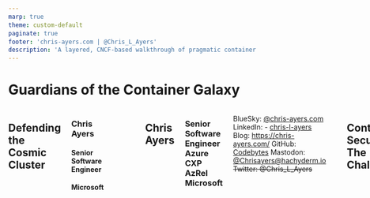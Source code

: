 ```yaml
---
marp: true
theme: custom-default
paginate: true
footer: 'chris-ayers.com | @Chris_L_Ayers'
description: 'A layered, CNCF-based walkthrough of pragmatic container security.'
---
```


<!-- _color: white -->

# <!-- fit --> Guardians of the Container Galaxy

<div class="columns">
<div>

## Defending the Cosmic Cluster

</div>
<div>

### Chris Ayers
#### Senior Software Engineer
#### Microsoft

</div>

![bg ](./img/team.png)

---

![bg left:40%](./img/portrait.png)

## Chris Ayers

### Senior Software Engineer<br>Azure CXP AzRel<br>Microsoft

<i class="fa-brands fa-bluesky"></i> BlueSky: [@chris-ayers.com](https://bsky.app/profile/chris-ayers.com)
<i class="fa-brands fa-linkedin"></i> LinkedIn: - [chris\-l\-ayers](https://linkedin.com/in/chris-l-ayers/)
<i class="fa fa-window-maximize"></i> Blog: [https://chris-ayers\.com/](https://chris-ayers.com/)
<i class="fa-brands fa-github"></i> GitHub: [Codebytes](https://github.com/codebytes)
<i class="fa-brands fa-mastodon"></i> Mastodon: [@Chrisayers@hachyderm.io](https://hachyderm.io/@Chrisayers)
~~<i class="fa-brands fa-twitter"></i> Twitter: @Chris_L_Ayers~~

---

## Container Security: The Challenge

**Modern Container Threats:**
- Supply Chain Attacks (SolarWinds, Codecov, 3CX)
- Runtime Exploits (Cryptojacking, Container Escape)
- Lateral Movement (Flat Networks)
- Visibility Gaps (Lack of Observability)

---

## Container Security: The Impact

**The Numbers:**
- 51% of images contain HIGH/CRITICAL CVEs
- 742% increase in supply chain attacks
- 200+ days dwell time without runtime detection

---

## The Container Attack Kill Chain

1. **Initial Compromise** → Poisoned base image
2. **Build Integration** → Survives CI/CD (no scanning)
3. **Registry Storage** → Unsigned artifact
4. **Deployment** → Privileged container
5. **Runtime Execution** → Crypto mining payload
6. **Network Discovery** → Flat network recon
7. **Lateral Movement** → Compromise database
8. **Persistence** → Backdoors & exfiltration

---

## Defense in Depth Strategy

**Build** → **Deploy** → **Run** → **Observe**

**Shift Left + Shield Right**

- **Shift Left:** Find & fix early (SBOM, scan, sign)
- **Shield Right:** Detect & contain (runtime, network)

**No single control is perfect → Layer them**

---

## The Guardians Framework

**6 Security Layers** mapped to Guardians characters:

- 🎯 **Star-Lord** → Policy & Governance
- ⚔️ **Gamora** → Supply Chain Integrity
- 🔧 **Rocket** → Image Hardening
- 💪 **Drax** → Runtime Detection
- 🌳 **Groot** → Network Segmentation
- 🔮 **Mantis** → Observability

**Why?** Memorable, team-based defense

---

## Security Foundation: Defense in Depth

**No single control is perfect**

Multiple independent layers catch what others miss:
- Build-time scanning misses zero-days → Runtime detection catches them
- Signed images prevent tampering → Policies enforce verification
- Network segmentation limits blast radius → Observability shows the attack

**Think:** Swiss cheese model - holes align rarely

---

## Defense in Depth: Example

**Log4Shell (CVE-2021-44228) Response:**

| Layer | Detection/Response |
|-------|-------------------|
| **Layer 1 - Scanning** | Found vulnerable Log4j versions in images |
| **Layer 2 - Runtime** | Detected exploitation attempts (JNDI lookups) |
| **Layer 3 - Network** | Blocked C2 communication attempts |
| **Layer 4 - Observability** | Correlated timeline, full incident reconstruction |

**One layer missed = others still protect**

---

## Security Foundation: Shift Left

**Shift Left = Find & Fix Early (Build-time)**

- Find vulnerabilities **before** deployment
- Cheaper to fix (minutes vs hours/days)
- Gate on critical findings
- Prevent known issues from reaching production

**Tools:** SBOM generation, vulnerability scanning, image signing

**Goal:** Catch 80% of issues before they deploy

---

## Security Foundation: Shield Right

**Shield Right = Detect & Contain (Runtime)**

- Detect what bypasses build controls
- Zero-days, insider threats, misconfigurations
- Continuous monitoring & response
- Assume breach, limit blast radius

**Tools:** Behavioral detection (Falco), network policies, observability

**Statistics:** 200+ days average dwell time without runtime detection

**Both Required:** Shift Left + Shield Right = Complete coverage

---

## Security Foundation: Zero Trust

**Traditional Perimeter Model:**
- Trust everything inside the firewall
- Network location = implicit identity
- Once breached, lateral movement is easy
- Perimeter defense only

**Problem:** Kubernetes has no perimeter!

---

## Zero Trust

**Zero Trust Model:**
- **Never trust, always verify**
- **Identity-based access** (not network location)
- **Assume breach** (segment everything)
- **Continuous verification** (every request)

---

## Zero Trust for Containers

**Applied to Containers:**
- Unsigned images → ❌ Blocked
- Root containers → ❌ Denied
- Flat networks → ❌ Segmented
- No policies → ❌ Default deny

**Standard:** NIST SP 800-207

---

## Security Foundation: Supply Chain Security

**The Problem:** Trust is a vulnerability

**You don't control:**
- Base images (Docker Hub, public registries)
- Transitive dependencies (your deps pull other deps)
- Build tools (npm, Maven, compilers)
- Registry infrastructure (can be compromised)

**Every layer is a potential attack vector**

---

## Supply Chain: Real Attacks

**Real-World Supply Chain Breaches:**

- **SolarWinds (2020):** Build system compromised → 18,000 customers infected
- **Codecov (2021):** Bash upload script modified → credentials stolen for months
- **3CX (2023):** Desktop app trojanized → widespread supply chain malware
- **Event-Stream NPM (2018):** Maintainer added Bitcoin wallet stealer

**Defense:** SLSA Framework (Levels 0-4)
- **Level 2+** = Signed provenance, hardened builds

---

## Security Foundation: Observability for Security

**The Gap:** Siloed tools, siloed teams

**Without Correlation:**
- **Ops team:** "API is slow" (looks at Grafana)
- **Security team:** "No alerts" (checks SIEM)
- **Reality:** Crypto miner running for days
- **Problem:** No one connects the dots

---

## Observability: The Solution

**With Correlation:**

**Timeline:**
- **9:00 AM:** API latency spike (APM traces)
- **9:02 AM:** High CPU usage (Prometheus metrics)
- **9:02 AM:** Suspicious process detected (Falco alert)

**Context:** Same pod, same trace ID, same namespace

**Result:** Detected in **minutes**, not days. Full forensic timeline.

**Goal:** Mean Time To Respond (MTTR) < 1 hour

---

## Why CNCF Projects?

✅ **No vendor lock-in** (portable, multi-cloud)
✅ **Community-driven** (thousands of contributors)
✅ **Production-proven** (Fortune 500 usage)
✅ **Composable** (designed to work together)
✅ **Transparent roadmap** (public planning)

**Maturity Levels:**
- **Graduated:** Falco, OPA, Cilium, Prometheus
- **Incubating:** Kyverno, OpenTelemetry, Sigstore
- **Sandbox:** Trivy, Tetragon

---

<!-- _class: lead -->
# Guardian #1
## 🎯 Star-Lord
### Policy Orchestration

![bg right](./img/policy.png)

---

## Star-Lord: Security Concept
### Admission Control

**Kubernetes Dynamic Admission Controllers** act as gatekeepers:

- Intercept API requests **before** objects are created
- Validate against security policies
- Mutate workloads to add security defaults
- Deny non-compliant deployments

**Think:** Airport security screening for container deployments

---

## Star-Lord: Policy as Code

**Why Policy as Code?**

- **Version controlled:** Track all policy changes in Git
- **Peer reviewed:** Security team approves policy updates
- **Same policies everywhere:** CI/CD and production cluster
- **Audit trail:** Who changed what and when

**CNCF Tools:**
- **Kyverno** (YAML-based, Kubernetes-native)
- **OPA/Gatekeeper** (Rego language, multi-platform)

---

## Star-Lord: Common Image Policy Patterns

**Image Security:**
- Require signed images (verify with Cosign)
- Block images from untrusted registries
- Deny :latest tag (enforce immutable tags)

---

## Star-Lord: Common Pod Policy Patterns

**Pod Security:**
- Require non-root user
- Disallow privileged containers
- Drop all Linux capabilities by default

---

## Star-Lord: Common Configure Policy Patterns


**Configuration:**
- Require resource limits
- Enforce specific labels (team, cost-center)

---

## Demo #1: Star-Lord
### Policy Enforcement with Kyverno

**What We'll Show:**

1. Deploy Kyverno admission controller
2. Apply policy: Require signed images + non-root
3. Try unsigned image → ❌ **Blocked**
4. Try root container → ❌ **Denied**
5. Deploy compliant workload → ✅ **Success**

---

<!-- _class: lead -->
# Guardian #2
## ⚔️ Gamora
### Supply Chain Integrity

![bg right](./img/supply-chain.png)

---

## Gamora: Supply Chain Threats

**Real-World Attacks:**

- **SolarWinds (2020):** Build system compromise → 18,000 customers infected
- **Codecov (2021):** Bash uploader modified → credentials stolen for months
- **3CX (2023):** Desktop app trojanized → supply chain malware
- **Event-Stream NPM (2018):** Maintainer added Bitcoin stealer

**Common Thread:** Trust without verification

---

## Gamora: Supply Chain Defense Layers

**SBOM (Software Bill of Materials):**
- Inventory of **all** components (direct + transitive dependencies)
- Standards: SPDX, CycloneDX
- **Value:** Know what's in your container

---

## Gamora: Vulnerability Defense Layers

**Vulnerability Scanning:**
- Match packages against CVE databases
- Severity scoring (CVSS)
- **Gate:** Fail builds on HIGH/CRITICAL

---

## Gamora: Vulnerability Defense Layers

**Cryptographic Signing:**
- Keyless with OIDC (no key management!)
- Sigstore: Cosign + Rekor + Fulcio
- **Verify:** Only signed images deploy

---

## Gamora: SLSA Framework

**Supply chain Levels for Software Artifacts**

- **Level 0:** No guarantees (status quo)
- **Level 1:** Build provenance exists
- **Level 2:** Signed provenance (tamper-proof)
- **Level 3:** Hardened build platform
- **Level 4:** Two-party review

**Goal:** Move from Level 0 → Level 2+ for production

**Standard:** OpenSSF (Open Source Security Foundation)

---

## Demo #2: Gamora
### Complete Supply Chain Pipeline

**What We'll Show:**

1. Generate SBOM with Syft → See all packages
2. Scan image with Trivy → Find CVEs
3. Sign with Cosign → Keyless OIDC signature
4. Verify signature → Cryptographic proof
5. Deploy with policy → Only signed allowed

**Key Takeaway:** Cryptographic trust from build to deploy

---

<!-- _class: lead -->
# Guardian #3
## 🔧 Rocket
### Image Hardening

![bg right](./img/image-hardening.png)

---

## Rocket: Attack Surface Equation

**Packages + Privileges = Exploit Opportunities**

**Traditional Base Image (ubuntu:22.04):**
- 100+ OS packages
- Bash shell
- Package manager (apt)
- Debugging tools (curl, wget, netcat)
- **Result:** Many CVEs, large attack surface

**Every package is a potential vulnerability**

---

## Rocket: Distroless Philosophy

**What is Distroless?**

- **Only runtime dependencies** (language runtime + your app)
- **No shell** (bash, sh) → Can't RCE via shell injection
- **No package manager** → Can't install malware
- **No OS utilities** → Minimal attack surface

---

## Rocket: Distroless Philosophy

**Numbers:**
- Ubuntu base: ~80MB, 100+ packages
- Distroless: ~2-20MB, <10 packages
- **Result:** 60-80% fewer CVEs

---

## Rocket: Multi-Stage Builds

**Separate Build and Runtime:**

```dockerfile
# Stage 1: Build (has compilers, tools)
FROM node:18 AS builder
WORKDIR /app
COPY package*.json ./
RUN npm ci --only=production

# Stage 2: Runtime (minimal)
FROM gcr.io/distroless/nodejs18-debian11
COPY --from=builder /app /app
USER nonroot:nonroot
CMD ["app/index.js"]
```

**Build tools never reach production**

---

## Demo #3: Rocket
### Image Hardening Before/After

**What We'll Show:**

1. Scan "before" (node:18) → Count CVEs
2. Scan "after" (distroless) → Count CVEs
3. Compare: **60-80% reduction**
4. Compare sizes: **50%+ smaller**
5. Show: No shell in distroless container

**Key Takeaway:** Minimal base = minimal risk

---

<!-- _class: lead -->
# Guardian #4
## 💪 Drax
### Runtime Detection

![bg right](./img/runtime-detection.png)

---

## Drax: Why Runtime Detection?

**Build-time scanning can't detect:**

- **Zero-day exploits** → No CVE exists yet
- **Fileless attacks** → Malware in memory only
- **Living-off-the-land** → Abuse curl, bash, legitimate tools
- **Insider threats** → Authorized malicious actions
- **Configuration drift** → Runtime container changes

**Statistics:** 200+ days average dwell time without runtime detection

**You need eyes on running containers**

---

## Drax: eBPF Technology

**Extended Berkeley Packet Filter**

**What is eBPF?**
- Kernel-level syscall monitoring
- Verified safe by kernel (can't crash system)
- JIT compiled (near-native performance <1% overhead)
- Event-driven (zero cost when idle)
- **Can't be bypassed** by userspace malware

**Used by:** Cilium, Falco, Tetragon, Pixie, Hubble

**Industry consensus:** eBPF is the future of observability

---

## Drax: Detection Patterns

**File System Tampering:**
- Writes to /etc, /bin, /usr/bin
- Credential theft (/root/.ssh)
- Config tampering

---

## Drax: Process Patterns

**Process Anomalies:**
- Shell spawning in non-interactive containers
- Unexpected binary execution (/tmp)
- Crypto miners (high CPU + network)

---

## Drax: Network Patterns

**Network Anomalies:**
- Unexpected egress (data exfiltration)
- C2 beacon connections
- Crypto mining pools

---

## Demo #4: Drax
### Runtime Detection with Falco

**What We'll Show:**

1. Deploy Falco with modern eBPF
2. Apply custom rule: Detect /etc writes
3. Monitor Falco logs real-time
4. Trigger: Pod writes /etc/shadow, /etc/passwd
5. Observe: Alerts with pod, file, user context

**Key Takeaway:** Detect malicious behavior instantly

---

<!-- _class: lead -->
# Guardian #5
## 🌳 Groot
### Zero-Trust Networking

![bg right](./img/zero-trust-networking.png)

---

## Groot: The Lateral Movement Problem

**Kubernetes Default: Flat Network**

- Any pod can reach any other pod
- No network boundaries between namespaces
- Attacker compromises frontend → pivots to database
- Single vulnerability = full cluster access

**Real Attack:** Capital One breach (2019)
- SSRF in web app → AWS metadata service
- Stolen credentials → S3 bucket access
- **Lesson:** Flat networks enable easy lateral movement

---

## Groot: Traditional Principles

**Traditional Perimeter Security:**
- Trust everything inside the firewall
- Network location = implicit trust
- Breach = game over

---

## Groot: Zero Trust Principles

**Zero Trust:**
- **Never trust, always verify**
- **Identity-based access** (pod labels, not IPs)
- **Deny by default** (explicit allow only)
- **Least privilege** (minimum necessary access)
- **Continuous verification**

**Standard:** NIST SP 800-207 (Zero Trust Architecture)

---

## Groot: Kubernetes NetworkPolicies

**How They Work:**

- **Label selectors:** Match pods by labels (app=frontend)
- **Ingress rules:** Who can connect TO this pod
- **Egress rules:** Where this pod can connect TO
- **Namespace boundaries:** Isolate tenants/environments

---

## Groot: Kubernetes NetworkPolicies

**CNI Plugin Required:**
- Calico, Cilium, Weave Net (Docker Desktop doesn't support!)
- Use kind cluster for demos

**Default:** Allow all → **Change to:** Deny all + explicit allow

---

## Demo #5: Groot
### Zero-Trust Network Policies

**What We'll Show:**

1. Deploy 3-tier app (flat network)
2. Test: All pods can reach each other
3. Apply default-deny → All blocked
4. Test: Tester can't reach API/DB ✅
5. Apply allow rules → Only approved paths
6. Test: Frontend→API→DB works, rest blocked ✅

**Key Takeaway:** Contain breaches, prevent lateral movement

---

<!-- _class: lead -->
# Guardian #6
## 🔮 Mantis
### Security Observability

![bg right](./img/observability.png)

---

## Mantis: The Observability Gap

**Siloed Teams, Siloed Tools:**

**Without Correlation:**
- **Ops team:** "API is slow" (looks at Grafana)
- **Security team:** "No alerts" (checks SIEM)
- **Reality:** Crypto miner running for days

---

## Mantis: Observability Correlation

**With Correlation:**
- **9:00 AM:** API latency spike (APM)
- **9:02 AM:** High CPU usage (Prometheus)
- **9:02 AM:** Suspicious process (Falco alert)
- **Context:** Same pod, same trace ID
- **Result:** Detected in minutes, not days

---

## Mantis: Correlated Signals

**Link Events Across Layers:**

- **Application traces:** Distributed request flow (OpenTelemetry)
- **Security events:** Falco alerts (behavioral anomalies)
- **Network denials:** NetworkPolicy blocks (lateral movement attempts)
- **Infrastructure metrics:** CPU spikes, memory pressure


---

## Mantis: The Observability Context

**Common Context:**
- Pod name, namespace
- Trace ID (links requests across services)
- Timestamp (timeline reconstruction)

**Goal:** Mean Time To Respond (MTTR) < 1 hour

---

## Mantis: OpenTelemetry for Security

**Why OTEL Matters:**

**Traces:** Show which services were accessed during incident

**Metrics:** Detect resource anomalies (CPU spike = crypto miner)

**Logs:** Capture security-relevant events with context

**Vendor-Neutral:** Single instrumentation → any backend
- Jaeger, Prometheus, Grafana
- Datadog, New Relic, Splunk
- **No lock-in**

---

## Demo #6: Mantis
### Observability Correlation

**What We'll Show:**

1. Deploy OTEL collector + instrumented app
2. Deploy Falcosidekick → Route alerts to OTEL
3. Generate traffic → See traces in logs
4. (Optional) Trigger Falco → Correlate trace ID
5. View timeline → App + security events

**Key Takeaway:** Link security to business impact

---

## Tool Landscape Comparison

| Layer | CNCF/OSS | AWS | Azure | GCP |
|-------|----------|-----|-------|-----|
| **Policy** | Kyverno, OPA | Pod Security | Azure Policy | Policy Controller |
| **Supply Chain** | Trivy, Cosign | ECR Scan, Signer | ACR Scan | Artifact Registry |
| **Runtime** | Falco | GuardDuty | Defender | Security Center |
| **Network** | Calico, Cilium | VPC CNI | Azure CNI | GKE Dataplane V2 |
| **Observability** | OTEL, Prometheus | CloudWatch | Azure Monitor | Cloud Monitoring |

---

## Why We Chose These Tools

| Guardian | Tool | CNCF Status | Why? |
|----------|------|-------------|------|
| Star-Lord | Kyverno | Incubating | YAML policies, K8s-native |
| Gamora | Trivy + Cosign | Sandbox + Incubating | All-in-one, keyless signing |
| Rocket | Distroless | OSS (Google) | Dramatic CVE reduction |
| Drax | Falco | Graduated | Production-proven, rich rules |
| Groot | Calico | CNCF | Standard policies, widely used |
| Mantis | OpenTelemetry | Incubating | Vendor-neutral, industry standard |

---

## Attack Scenario Walkthrough

**Scenario:** Cryptominer in compromised Node.js image

| Attack Step | Guardian Response | Outcome |
|-------------|-------------------|---------|
| Poisoned base image | Gamora (scan & sign) | ❌ Missed |
| Unsigned deployment | Star-Lord (policy gate) | ❌ Should block |
| Mining process spawn | Drax (Falco detection) | ✅ Alert |
| C2 network beacon | Groot (egress policy) | ✅ Blocked |
| Lateral movement | Groot (segmentation) | ✅ Contained |
| Timeline reconstruction | Mantis (observability) | ✅ Full context |

---

## Container Security Maturity Model

| Level | Characteristics | Priority |
|-------|----------------|----------|
| **Level 0: Ad-hoc** | Occasional scans, no policies | Add CI scanning |
| **Level 1: Basic** | Automated scanning, basic monitoring | Add signing + NetworkPolicies |
| **Level 2: Systematic** | Policy-driven, signed images, segmentation | Response automation + correlation |
| **Level 3: Optimized** | Attestations, automated response, correlated observability | MTTR optimization, false positive tuning |

---

## Recommended Starting Stack

**Minimum Viable Security (Weeks 1-4):**

1. **Supply Chain:** Trivy (scan) + Cosign (sign)
2. **Policy:** Kyverno (admission control)
3. **Runtime:** Falco (detection)
4. **Network:** Kubernetes NetworkPolicies

---

## Key Takeaways

1. **Defense in Depth** - No single tool is enough
2. **Shift Left + Shield Right** - Both are required
3. **CNCF-First** - Portable, community-driven, proven
4. **Start Small** - Pick 1-2 tools, prove value, expand
5. **Measure Progress** - CVEs blocked, MTTR, coverage %

**"We are layered"** - Security is a team sport

---

## Resources

**Repository:** github.com/codebytes/container-security
- All 6 demos with bash scripts
- Setup scripts for kind cluster
- Complete slide deck

**Slides:** chris-ayers.com/container-security

**CNCF Resources:**
- Cloud Native Security Whitepaper
- CNCF Security TAG (github.com/cncf/tag-security)

---

## Questions?

![bg right](./img/owl.png)

---

## Thank You!

![bg right:40%](https://github.com/codebytes.png)

### Chris Ayers
#### Senior Software Engineer - Microsoft

<i class="fa-brands fa-twitter"></i> Twitter: @Chris\_L\_Ayers
<i class="fa-brands fa-mastodon"></i> Mastodon: @Chrisayers@hachyderm.io
<i class="fa-brands fa-linkedin"></i> LinkedIn: chris-l-ayers
<i class="fa-brands fa-windows"></i> Blog: [chris-ayers.com](https://chris-ayers.com/)
<i class="fa-brands fa-github"></i> GitHub: [codebytes](https://github.com/codebytes)

**"We are layered - Security is a team sport!"**
